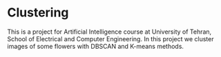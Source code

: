# Clustering
This is a project for Artificial Intelligence course at University of Tehran, School of Electrical and Computer Engineering. In this project we cluster images of some flowers with DBSCAN and K-means methods.
